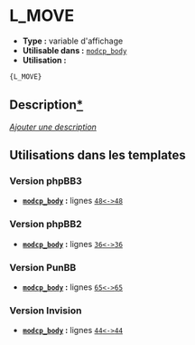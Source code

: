 # L_MOVE
* __Type :__ variable d'affichage
* __Utilisable dans :__ [`modcp_body`](../tpl/modcp_body.md#readme)
* __Utilisation :__

```html
{L_MOVE}
```

## Description[*](https://fa-tvars.appspot.com/var/L_MOVE)
[*Ajouter une description*](https://fa-tvars.appspot.com/var/L_MOVE)

## Utilisations dans les templates

### Version phpBB3
* __[`modcp_body`](../tpl/modcp_body.md#readme) :__ lignes [`48`](../src/prosilver/modcp_body.tpl#L48)[`<->`](../src/prosilver/modcp_body.tpl#L48-L48)[`48`](../src/prosilver/modcp_body.tpl#L48)

### Version phpBB2
* __[`modcp_body`](../tpl/modcp_body.md#readme) :__ lignes [`36`](../src/subsilver/modcp_body.tpl#L36)[`<->`](../src/subsilver/modcp_body.tpl#L36-L36)[`36`](../src/subsilver/modcp_body.tpl#L36)

### Version PunBB
* __[`modcp_body`](../tpl/modcp_body.md#readme) :__ lignes [`65`](../src/punbb/modcp_body.tpl#L65)[`<->`](../src/punbb/modcp_body.tpl#L65-L65)[`65`](../src/punbb/modcp_body.tpl#L65)

### Version Invision
* __[`modcp_body`](../tpl/modcp_body.md#readme) :__ lignes [`44`](../src/invision/modcp_body.tpl#L44)[`<->`](../src/invision/modcp_body.tpl#L44-L44)[`44`](../src/invision/modcp_body.tpl#L44)

